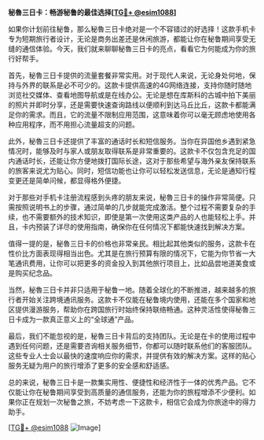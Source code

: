 **秘魯三日卡：畅游秘鲁的最佳选择[[TG💪+ @esim1088](https://t.me/s/esim1088)]**

如果你计划前往秘鲁，那么秘魯三日卡绝对是一个不容错过的好选择！这款手机卡专为短期旅行者设计，无论是商务出差还是休闲旅游，都能让你在秘鲁期间享受无缝的通信体验。今天，我们就来聊聊秘魯三日卡的亮点，看看它为何能成为你的旅行好帮手。

首先，秘魯三日卡提供的流量套餐非常实用。对于现代人来说，无论身处何地，保持与外界的联系是必不可少的。这款卡提供高速的4G网络连接，支持你随时随地浏览社交媒体、查看地图导航或是在线办公。无论是想在库斯科的古城中拍下美丽的照片并即时分享，还是需要快速查询路线以便顺利到达马丘比丘，这款卡都能满足你的需求。而且，它的流量不限制应用范围，这意味着你可以毫无顾虑地使用各种应用程序，而不用担心流量超支的问题。

此外，秘魯三日卡还提供了丰富的通话时长和短信服务。当你在异国他乡遇到紧急情况时，能够及时与家人或朋友取得联系是非常重要的。这款卡不仅包含充足的国内通话时长，还能让你方便地拨打国际长途，这对于那些希望与海外亲友保持联系的旅客来说尤为贴心。同时，短信功能也让你可以轻松发送信息，无论是通知行程变更还是简单问候，都显得格外便捷。

对于那些对手机卡注册流程感到头疼的朋友来说，秘魯三日卡的操作非常简便。只需按照说明书上的步骤，通过简单的几步就能完成激活。整个过程不需要复杂的手续，也不需要额外的技术知识，即使是第一次使用这类产品的人也能轻松上手。并且，卡内预装了详尽的使用指南，确保你在任何情况下都能快速找到解决方案。

值得一提的是，秘魯三日卡的价格也非常亲民。相比起其他类似的服务，这款卡在性价比方面表现得相当出色。尤其是在旅行预算有限的情况下，它能为你节省一大笔通讯费用，让你可以把更多的资金投入到其他旅行项目上，比如品尝地道美食或是购买纪念品。

当然，秘魯三日卡并非只适用于秘鲁一地。随着全球化的不断推进，越来越多的旅行者开始关注跨境通讯服务。这款卡不仅能在秘鲁境内使用，还能在多个国家和地区提供漫游服务，帮助你在跨国旅行时始终保持联络畅通。这种灵活性使得秘魯三日卡成为一款真正意义上的“全球通”产品。

最后，我们不能忽视的是，秘魯三日卡背后的支持团队。无论是在卡的使用过程中遇到任何问题，还是需要咨询相关服务细节，你都可以随时联系他们的客服团队。这些专业人士会以最快的速度响应你的需求，并提供有效的解决方案。这样的贴心服务无疑为用户的旅行增添了更多的安全感和舒适感。

总的来说，秘魯三日卡是一款集实用性、便捷性和经济性于一体的优秀产品。它不仅能让你在秘鲁期间享受到高质量的通信服务，还能为你的旅程增添不少便利。如果你正在规划一次秘鲁之旅，不妨考虑一下这款卡，相信它会成为你旅途中的得力助手。

[[TG💪+ @esim1088](https://t.me/s/esim1088) ![Image](https://i.postimg.cc/4NQfJmqS/Snipaste-2025-05-13-00-14-12.png)]
